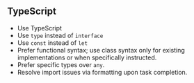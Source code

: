## TypeScript

- Use TypeScript
- Use `type` instead of `interface`
- Use `const` instead of `let`
- Prefer functional syntax; use class syntax only for existing implementations or when specifically instructed.
- Prefer specific types over `any`.
- Resolve import issues via formatting upon task completion.

